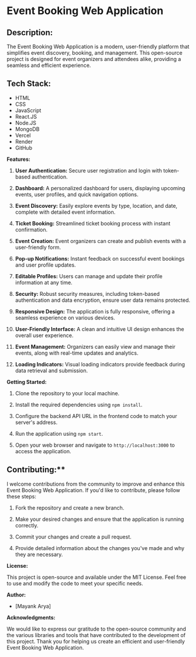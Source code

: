 # Event Booking Web Application 

## Description:

The Event Booking Web Application is a modern, user-friendly platform that simplifies event discovery, booking, and management. This open-source project is designed for event organizers and attendees alike, providing a seamless and efficient experience. 

## Tech Stack:
* HTML
* CSS
* JavaScript
* React.JS
* Node.JS
* MongoDB
* Vercel
* Render
* GitHub

**Features:**

1. **User Authentication:** Secure user registration and login with token-based authentication.

2. **Dashboard:** A personalized dashboard for users, displaying upcoming events, user profiles, and quick navigation options.

3. **Event Discovery:** Easily explore events by type, location, and date, complete with detailed event information.

4. **Ticket Booking:** Streamlined ticket booking process with instant confirmation.

5. **Event Creation:** Event organizers can create and publish events with a user-friendly form.

6. **Pop-up Notifications:** Instant feedback on successful event bookings and user profile updates.

7. **Editable Profiles:** Users can manage and update their profile information at any time.

8. **Security:** Robust security measures, including token-based authentication and data encryption, ensure user data remains protected.

9. **Responsive Design:** The application is fully responsive, offering a seamless experience on various devices.

10. **User-Friendly Interface:** A clean and intuitive UI design enhances the overall user experience.

11. **Event Management:** Organizers can easily view and manage their events, along with real-time updates and analytics.

12. **Loading Indicators:** Visual loading indicators provide feedback during data retrieval and submission.

**Getting Started:**

1. Clone the repository to your local machine.

2. Install the required dependencies using `npm install`.

3. Configure the backend API URL in the frontend code to match your server's address.

4. Run the application using `npm start`.

5. Open your web browser and navigate to `http://localhost:3000` to access the application.

## Contributing:**

I welcome contributions from the community to improve and enhance this Event Booking Web Application. If you'd like to contribute, please follow these steps:

1. Fork the repository and create a new branch.

2. Make your desired changes and ensure that the application is running correctly.

3. Commit your changes and create a pull request.

4. Provide detailed information about the changes you've made and why they are necessary.

**License:**

This project is open-source and available under the MIT License. Feel free to use and modify the code to meet your specific needs.

**Author:**

- [Mayank Arya]


**Acknowledgments:**

We would like to express our gratitude to the open-source community and the various libraries and tools that have contributed to the development of this project. Thank you for helping us create an efficient and user-friendly Event Booking Web Application.
